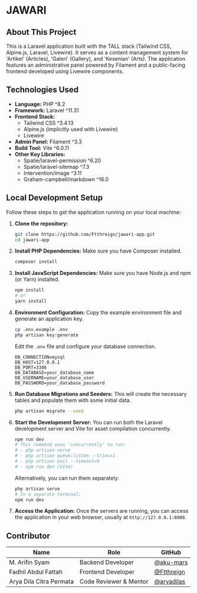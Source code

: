# JAWARI

## About This Project

This is a Laravel application built with the TALL stack (Tailwind CSS, Alpine.js, Laravel, Livewire). It serves as a content management system for 'Artikel' (Articles), 'Galeri' (Gallery), and 'Kesenian' (Arts). The application features an administrative panel powered by Filament and a public-facing frontend developed using Livewire components.

## Technologies Used

- **Language:** PHP ^8.2
- **Framework:** Laravel ^11.31
- **Frontend Stack:**
  - Tailwind CSS ^3.4.13
  - Alpine.js (implicitly used with Livewire)
  - Livewire
- **Admin Panel:** Filament ^3.3
- **Build Tool:** Vite ^6.0.11
- **Other Key Libraries:**
  - Spatie/laravel-permission ^6.20
  - Spatie/laravel-sitemap ^7.3
  - Intervention/image ^3.11
  - Graham-campbell/markdown ^16.0

## Local Development Setup

Follow these steps to get the application running on your local machine:

1.  **Clone the repository:**

    ```bash
    git clone https://github.com/Ftthreign/jawari-app.git
    cd jawari-app
    ```

2.  **Install PHP Dependencies:**
    Make sure you have Composer installed.

    ```bash
    composer install
    ```

3.  **Install JavaScript Dependencies:**
    Make sure you have Node.js and npm (or Yarn) installed.

    ```bash
    npm install
    # or
    yarn install
    ```

4.  **Environment Configuration:**
    Copy the example environment file and generate an application key.

    ```bash
    cp .env.example .env
    php artisan key:generate
    ```

    Edit the `.env` file and configure your database connection.

    ```dotenv
    DB_CONNECTION=mysql
    DB_HOST=127.0.0.1
    DB_PORT=3306
    DB_DATABASE=your_database_name
    DB_USERNAME=your_database_user
    DB_PASSWORD=your_database_password
    ```

5.  **Run Database Migrations and Seeders:**
    This will create the necessary tables and populate them with some initial data.

    ```bash
    php artisan migrate --seed
    ```

6.  **Start the Development Server:**
    You can run both the Laravel development server and Vite for asset compilation concurrently.

    ```bash
    npm run dev
    # This command uses 'concurrently' to run:
    # - php artisan serve
    # - php artisan queue:listen --tries=1
    # - php artisan pail --timeout=0
    # - npm run dev (Vite)
    ```

    Alternatively, you can run them separately:

    ```bash
    php artisan serve
    # In a separate terminal:
    npm run dev
    ```

7.  **Access the Application:**
    Once the servers are running, you can access the application in your web browser, usually at `http://127.0.0.1:8000`.

## Contributor

| Name                    | Role                   | GitHub                                     |
| ----------------------- | ---------------------- | ------------------------------------------ |
| M. Arifin Syam          | Backend Developer      | [@aku-mars](https://github.com/aku-mars)   |
| Fadhil Abdul Fattah     | Frontend Developer     | [@Ftthreign](https://github.com/Ftthreign) |
| Arya Dila Citra Permata | Code Reviewer & Mentor | [@aryadilas](https://github.com/aryadilas) |
